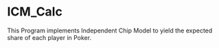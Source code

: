 # ICM_Calc
This Program implements Independent Chip Model to yield the expected share of each player in Poker.
